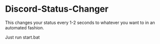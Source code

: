 # Discord-Status-Changer
This changes your status every 1-2 seconds to whatever you want to in an automated fashion.

Just run start.bat
